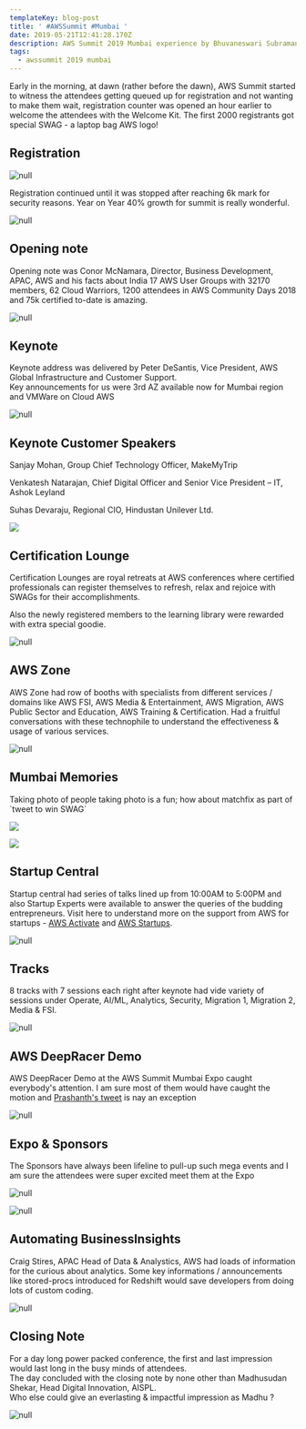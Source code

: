 ```yaml
---
templateKey: blog-post
title: ' #AWSSummit #Mumbai '
date: 2019-05-21T12:41:28.170Z
description: AWS Summit 2019 Mumbai experience by Bhuvaneswari Subramani
tags:
  - awssummit 2019 mumbai
---
```

Early in the morning, at dawn (rather before the dawn), AWS Summit started to witness the attendees getting queued up for registration and not wanting to make them wait, registration counter was opened an hour earlier to welcome the attendees with the Welcome Kit. The first 2000 registrants got special SWAG - a laptop bag AWS logo! 

## Registration

![null](/img/reg_1.png)

Registration continued until it was stopped after reaching 6k mark for security reasons. Year on Year 40% growth for summit is really wonderful.

![null](/img/summitmap_1.png)

## Opening note

Opening note was Conor McNamara, Director, Business Development, APAC, AWS and his facts about India 17 AWS User Groups with 32170 members, 62 Cloud Warriors, 1200 attendees in AWS Community Days 2018 and 75k certified to-date is amazing. 

![null](/img/keynote-1.png)

## Keynote

Keynote address was delivered by Peter DeSantis, Vice President, AWS Global Infrastructure and Customer Support. \
Key announcements for us were 3rd AZ available now for Mumbai region and VMWare on Cloud AWS 

![null](/img/keyannouncements.png)

## Keynote Customer Speakers

Sanjay Mohan, Group Chief Technology Officer, MakeMyTrip

Venkatesh Natarajan, Chief Digital Officer and Senior Vice President – IT, Ashok Leyland

Suhas Devaraju, Regional CIO, Hindustan Unilever Ltd.

![](/img/customerkeynote_1.png)

## Certification Lounge

Certification Lounges are royal retreats at AWS conferences where certified professionals can register themselves to refresh, relax and rejoice with SWAGs for their accomplishments. 

Also the newly registered members to the learning library were rewarded with extra special goodie. 

![null](/img/certificationlounge.png)

## AWS Zone

AWS Zone had row of booths with specialists from different services / domains like AWS FSI, AWS Media & Entertainment, AWS Migration, AWS Public Sector and Education, AWS Training & Certification. Had a fruitful conversations with these technophile to understand the effectiveness & usage of various services.

![null](/img/awszone.png)

## Mumbai Memories

Taking photo of people taking photo is a fun; how about matchfix  as part of \`tweet to win SWAG\`

![](/img/photo_of_photo.png)

![](/img/main_group_summitday.png)



## Startup Central

Startup central had series of talks lined up from 10:00AM to 5:00PM and also Startup Experts were available to answer the queries of the budding entrepreneurs. Visit here to understand more on the support from AWS for startups - [AWS Activate](https://aws.amazon.com/activate/) and [AWS Startups](https://aws.amazon.com/startups/).

![null](/img/startup_central.png)

## Tracks

8 tracks with 7 sessions each right after keynote had vide variety of sessions under Operate, AI/ML, Analytics, Security, Migration 1, Migration 2, Media & FSI.

![null](/img/tracks.png)

## AWS DeepRacer Demo

AWS DeepRacer Demo at the AWS Summit Mumbai Expo caught everybody's attention. I am sure most of them would have caught the motion and [Prashanth's tweet](https://twitter.com/prashanth/status/1128594364635144192) is nay an exception 

![null](/img/deepracer.jpg)

## Expo & Sponsors

The Sponsors have always been lifeline to pull-up such mega events and I am sure the attendees were super excited meet them at the Expo

![null](/img/partners_exhibitors.png)

![null](/img/expo.png)

## Automating BusinessInsights

Craig Stires, APAC Head of Data & Analystics, AWS had loads of information for the curious about analytics. Some key informations / announcements like stored-procs introduced for Redshift would save developers from doing lots of custom coding.

![null](/img/insights.png)

## 

## Closing Note

For a day long power packed conference, the first and last impression would last long in the busy minds of attendees.\
The day concluded with the closing note by none other than Madhusudan Shekar, Head Digital Innovation, AISPL. \
Who else could give an everlasting & impactful impression as Madhu ?

![null](/img/summit_closingnote.png)
